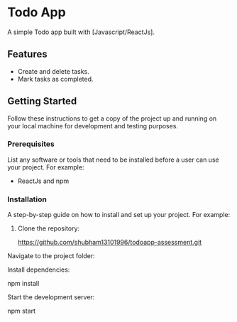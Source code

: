 # Todo App

A simple Todo app built with [Javascript/ReactJs].


## Features

- Create and delete tasks.
- Mark tasks as completed.

## Getting Started

Follow these instructions to get a copy of the project up and running on your local machine for development and testing purposes.

### Prerequisites

List any software or tools that need to be installed before a user can use your project. For example:

- ReactJs and npm

### Installation

A step-by-step guide on how to install and set up your project. For example:

1. Clone the repository:

   https://github.com/shubham13101996/todoapp-assessment.git


Navigate to the project folder:

Install dependencies:

npm install

Start the development server:

npm start